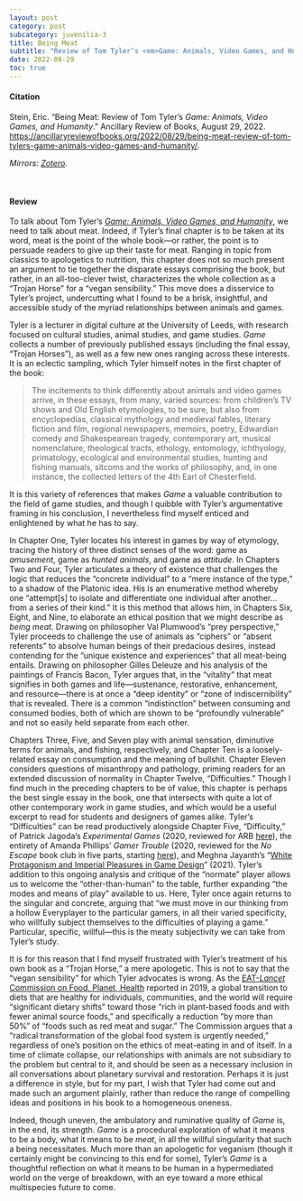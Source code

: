 ```yaml
---
layout: post
category: post
subcategory: juvenilia-3
title: Being Meat
subtitle: "Review of Tom Tyler’s <em>Game: Animals, Video Games, and Humanity</em>"
date: 2022-08-29
toc: true
---
```


#### Citation

Stein, Eric. “Being Meat: Review of Tom Tyler’s *Game: Animals, Video Games, and Humanity*.” Ancillary Review of Books, August 29, 2022. <https://ancillaryreviewofbooks.org/2022/08/29/being-meat-review-of-tom-tylers-game-animals-video-games-and-humanity/>.

*Mirrors: [Zotero](https://www.zotero.org/steinea#R79R7QQV).*

<br>


#### Review

To talk about Tom Tyler’s [*Game: Animals, Video Games, and Humanity*](https://bookshop.org/books/game-animals-video-games-and-humanity/9781517910198), we need to talk about meat. Indeed, if Tyler’s final chapter is to be taken at its word, meat is the point of the whole book—or rather, the point is to persuade readers to give up their taste for meat. Ranging in topic from classics to apologetics to nutrition, this chapter does not so much present an argument to tie together the disparate essays comprising the book, but rather, in an all-too-clever twist, characterizes the whole collection as a “Trojan Horse” for a “vegan sensibility.” This move does a disservice to Tyler’s project, undercutting what I found to be a brisk, insightful, and accessible study of the myriad relationships between animals and games.

Tyler is a lecturer in digital culture at the University of Leeds, with research focused on cultural studies, animal studies, and game studies. *Game* collects a number of previously published essays (including the final essay, “Trojan Horses”), as well as a few new ones ranging across these interests. It is an eclectic sampling, which Tyler himself notes in the first chapter of the book:

> The incitements to think differently about animals and video games arrive, in these essays, from many, varied sources: from children’s TV shows and Old English etymologies, to be sure, but also from encyclopedias, classical mythology and medieval fables, literary fiction and film, regional newspapers, memoirs, poetry, Edwardian comedy and Shakespearean tragedy, contemporary art, musical nomenclature, theological tracts, ethology, entomology, ichthyology, primatology, ecological and environmental studies, hunting and fishing manuals, sitcoms and the works of philosophy, and, in one instance, the collected letters of the 4th Earl of Chesterfield.

It is this variety of references that makes *Game* a valuable contribution to the field of game studies, and though I quibble with Tyler’s argumentative framing in his conclusion, I nevertheless find myself enticed and enlightened by what he has to say.

In Chapter One, Tyler locates his interest in games by way of etymology, tracing the history of three distinct senses of the word: game as *amusement*, game as *hunted animals*, and game as *attitude*. In Chapters Two and Four, Tyler articulates a theory of existence that challenges the logic that reduces the “concrete individual” to a “mere instance of the type,” to a shadow of the Platonic idea. His is an enumerative method whereby one “attempt[s] to isolate and differentiate one individual after another… from a series of their kind.” It is this method that allows him, in Chapters Six, Eight, and Nine, to elaborate an ethical position that we might describe as *being meat*. Drawing on philosopher Val Plumwood’s “prey perspective,” Tyler proceeds to challenge the use of animals as “ciphers” or “absent referents” to absolve human beings of their predacious desires, instead contending for the “unique existence and experiences” that all meat-being entails. Drawing on philosopher Gilles Deleuze and his analysis of the paintings of Francis Bacon, Tyler argues that, in the “vitality” that meat signifies in both games and life—sustenance, restorative, enhancement, and resource—there is at once a “deep identity” or “zone of indiscernibility” that is revealed. There is a common “indistinction” between consuming and consumed bodies, both of which are shown to be “profoundly vulnerable” and not so easily held separate from each other.

Chapters Three, Five, and Seven play with animal sensation, diminutive terms for animals, and fishing, respectively, and Chapter Ten is a loosely-related essay on consumption and the meaning of bullshit. Chapter Eleven considers questions of misanthropy and pathology, priming readers for an extended discussion of normality in Chapter Twelve, “Difficulties.” Though I find much in the preceding chapters to be of value, this chapter is perhaps the best single essay in the book, one that intersects with quite a lot of other contemporary work in game studies, and which would be a useful excerpt to read for students and designers of games alike. Tyler’s “Difficulties” can be read productively alongside Chapter Five, “Difficulty,” of Patrick Jagoda’s *Experimental Games* (2020, reviewed for ARB [here](https://ancillaryreviewofbooks.org/2021/03/11/joyful-study-review-of-experimental-games-critique-play-and-design-in-the-age-of-gamification-by-patrick-jagoda/)), the entirety of Amanda Phillips’ *Gamer Trouble* (2020, reviewed for the *No Escape* book club in five parts, starting [here](https://steinea.github.io/notes/2021/03/25/idea-of-gamer)), and Meghna Jayanth’s “[White Protagonism and Imperial Pleasures in Game Design](https://medium.com/@betterthemask/white-protagonism-and-imperial-pleasures-in-game-design-digra21-a4bdb3f5583c)” (2021). Tyler’s addition to this ongoing analysis and critique of the “normate” player allows us to welcome the “other-than-human” to the table, further expanding “the modes and means of play” available to us. Here, Tyler once again returns to the singular and concrete, arguing that “we must move in our thinking from a hollow Everyplayer to the particular gamers, in all their varied specificity, who willfully subject themselves to the difficulties of playing a game.” Particular, specific, willful—this is the meaty subjectivity we can take from Tyler’s study.

It is for this reason that I find myself frustrated with Tyler’s treatment of his own book as a “Trojan Horse,” a mere apologetic. This is not to say that the “vegan sensibility” for which Tyler advocates is wrong. As the [EAT-*Lancet* Commission on Food, Planet, Health](https://eatforum.org/eat-lancet-commission/eat-lancet-commission-summary-report/) reported in 2019, a global transition to diets that are healthy for individuals, communities, and the world will require “significant dietary shifts” toward those “rich in plant-based foods and with fewer animal source foods,” and specifically a reduction “by more than 50%” of “foods such as red meat and sugar.” The Commission argues that a “radical transformation of the global food system is urgently needed,” regardless of one’s position on the ethics of meat-eating in and of itself. In a time of climate collapse, our relationships with animals are not subsidiary to the problem but central to it, and should be seen as a necessary inclusion in all conversations about planetary survival and restoration. Perhaps it is just a difference in style, but for my part, I wish that Tyler had come out and made such an argument plainly, rather than reduce the range of compelling ideas and positions in his book to a homogeneous oneness.

Indeed, though uneven, the ambulatory and ruminative quality of *Game* is, in the end, its strength. *Game* is a procedural exploration of what it means to be a body, what it means to be *meat*, in all the willful singularity that such a being necessitates. Much more than an apologetic for veganism (though it certainly might be convincing to this end for some), Tyler’s *Game* is a thoughtful reflection on what it means to be human in a hypermediated world on the verge of breakdown, with an eye toward a more ethical multispecies future to come.
